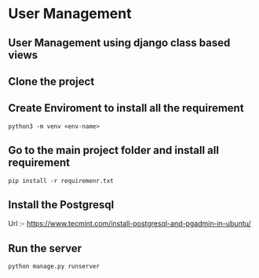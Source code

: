 # User Management
## User Management using django class based views

##  Clone the project

## Create Enviroment to install all the requirement

```
python3 -m venv <env-name>
```

## Go to the main project folder and install all requirement

```
pip install -r requiremenr.txt
```

## Install the Postgresql 

Url :- https://www.tecmint.com/install-postgresql-and-pgadmin-in-ubuntu/

## Run the server 

```
python manage.py runserver
```
